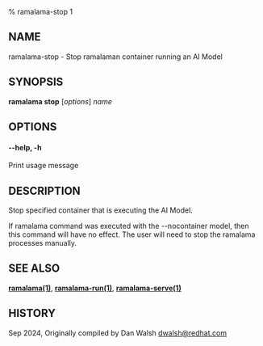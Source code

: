 % ramalama-stop 1

## NAME
ramalama\-stop - Stop ramalaman container running an AI Model

## SYNOPSIS
**ramalama stop** [*options*] *name*

## OPTIONS

#### **--help**, **-h**
Print usage message

## DESCRIPTION
Stop specified container that is executing the AI Model.

If ramalama command was executed with the --nocontainer model, then
this command will have no effect. The user will need to stop the ramalama
processes manually.

## SEE ALSO
**[ramalama(1)](ramalama.1.md)**, **[ramalama-run(1)](ramalama-run.1.md)**, **[ramalama-serve(1)](ramalama-serve.1.md)**


## HISTORY
Sep 2024, Originally compiled by Dan Walsh <dwalsh@redhat.com>
